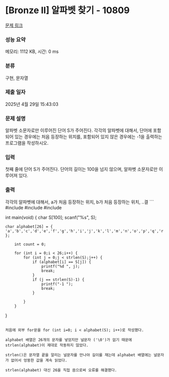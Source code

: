 # [Bronze II] 알파벳 찾기 - 10809 

[문제 링크](https://www.acmicpc.net/problem/10809) 

### 성능 요약

메모리: 1112 KB, 시간: 0 ms

### 분류

구현, 문자열

### 제출 일자

2025년 4월 29일 15:43:03

### 문제 설명

<p>알파벳 소문자로만 이루어진 단어 S가 주어진다. 각각의 알파벳에 대해서, 단어에 포함되어 있는 경우에는 처음 등장하는 위치를, 포함되어 있지 않은 경우에는 -1을 출력하는 프로그램을 작성하시오.</p>

### 입력 

 <p>첫째 줄에 단어 S가 주어진다. 단어의 길이는 100을 넘지 않으며, 알파벳 소문자로만 이루어져 있다.</p>

### 출력 

 <p>각각의 알파벳에 대해서, a가 처음 등장하는 위치, b가 처음 등장하는 위치, ..결
```
#include <stdio.h>
#include <stdlib.h>
#include <string.h>

int main(void) {
    char S[100];
    scanf("%s", S);

    char alphabet[26] = { 'a','b','c','d','e','f','g','h','i','j','k','l','m','n','o','p','q','r','s','t','u','v','w','x','y','z' };

        int count = 0;
       
        for (int i = 0;i < 26;i++) {
            for (int j = 0;j < strlen(S);j++) {
                if (alphabet[i] == S[j]) {
                    printf("%d ", j);
                    break;
                }
                if (j == strlen(S)-1) {
                    printf("-1 ");
                    break;
                }
                
            }
        }
}


```

처음에 외부 for문을 for (int i=0; i < alphabet(S); i++)로 작성했다.

alphabet 배열은 26개의 문자를 넣었지만 널문자 ('\0')가 없기 때문에 strlen(alphabet)이 제대로 작동하지 않았다.

strlen()은 문자열 끝을 알리는 널문자를 만나야 길이를 재는데 alphabet 배열에는 널문자가 없어서 엉뚱한 값을 계속 읽었다.

strlen(alphabet) 대신 26을 직접 씀으로써 오류를 해결했다.
















